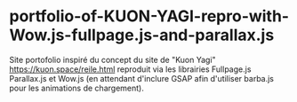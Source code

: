 # portfolio-of-KUON-YAGI-repro-with-Wow.js-fullpage.js-and-parallax.js

Site portofolio inspiré du concept du site de "Kuon Yagi" https://kuon.space/reile.html 
reproduit via les librairies Fullpage.js Parallax.js et Wow.js (en attendant d'inclure GSAP afin d'utiliser barba.js pour les animations de chargement).
